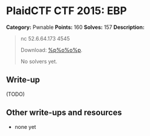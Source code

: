 # PlaidCTF CTF 2015: EBP

**Category:** Pwnable
**Points:** 160
**Solves:** 157
**Description:**

> nc 52.6.64.173 4545 
> 
> Download: [%p%o%o%p]().
> 
> 
> No solvers yet. 

## Write-up

(TODO)

## Other write-ups and resources

* none yet